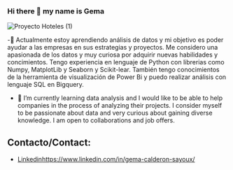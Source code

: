 ### Hi there 👋 my name is Gema

![Proyecto Hoteles (1)](https://github.com/SayouxCGema/SayouxCGema/assets/120729263/7317eb97-3532-4792-97e4-abaf2f206781)


-🌱  Actualmente estoy aprendiendo análisis de datos y mi objetivo es poder ayudar a las empresas en sus estrategias y proyectos. Me considero una apasionada de los datos y muy curiosa por adquirir nuevas habilidades y concimientos. Tengo experiencia en lenguaje de Python con librerias como Numpy, MatplotLib y Seaborn y Scikit-lear. También tengo conocimientos de la herramienta de visualización de Power Bi y puedo realizar análisis con lenguaje SQL en Bigquery.


- 🌱 I’m currently learning data analysis and I would like to be able to help companies in the process of analyzing their projects. I consider myself to be passionate about data and very curious about gaining diverse knowledge. I am open to collaborations and job offers.


## Contacto/Contact:
- [Linkedin](https://www.linkedin.com/in/gema-calderon-sayoux/)https://www.linkedin.com/in/gema-calderon-sayoux/
  

  

